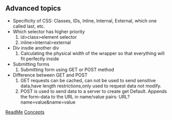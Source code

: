 ## Advanced topics 
- Specificity of CSS: Classes, IDs, Inline, Internal, External, which one called last, etc.
- Which selector has higher priority 
  1. id>class>element selector
  2. inline>internal>external
- Div insdie another div
  1. Calculating the physical width of the wrapper so that everything will fit perfectly inside 
- Submitting forms
  1. Submitting form using GET or POST method
- Difference between GET and POST 
  1. GET requests can be cached, can not be used to send sensitive data,have length restrictions,only used to request data not modify.
  2. POST is used to send data to a server to create get	Default. Appends the form-data to the URL in name/value pairs: URL?name=value&name=value


[ReadMe](https://github.com/yangcfs/Final-project/blob/main/README.md)
[Concepts](https://github.com/yangcfs/Final-project/edit/main/Concepts.md)
